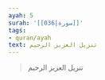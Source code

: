 ```yaml
---
ayah: 5
surah: '[[036|سورة]]'
tags:
- quran/ayah
text: تنزيل العزيز الرحيم
---
```

> تنزيل العزيز الرحيم
